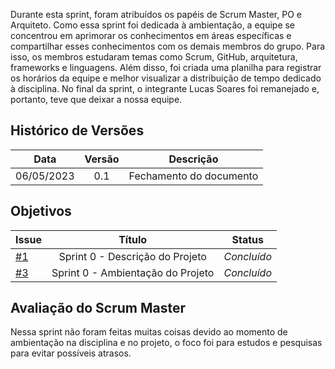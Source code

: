 Durante esta sprint, foram atribuídos os papéis de Scrum Master, PO e Arquiteto. Como essa sprint foi dedicada à ambientação, a equipe se concentrou em aprimorar os conhecimentos em áreas específicas e compartilhar esses conhecimentos com os demais membros do grupo. Para isso, os membros estudaram temas como Scrum, GitHub, arquitetura, frameworks e linguagens. Além disso, foi criada uma planilha para registrar os horários da equipe e melhor visualizar a distribuição de tempo dedicado à disciplina. No final da sprint, o integrante Lucas Soares foi remanejado e, portanto, teve que deixar a nossa equipe.

## Histórico de Versões

|    Data    | Versão |        Descrição        |
| :--------: | :----: | :---------------------: |
| 06/05/2023 |  0.1   | Fechamento do documento |

## Objetivos

| Issue                                                        |              Título               | Status      |
| ------------------------------------------------------------ | :-------------------------------: | ----------- |
| [#1](https://github.com/fga-eps-mds/2023.1-GuiaUnB/issues/1) |  Sprint 0 - Descrição do Projeto  | _Concluído_ |
| [#3](https://github.com/fga-eps-mds/2023.1-GuiaUnB/issues/3) | Sprint 0 - Ambientação do Projeto | _Concluído_ |

## Avaliação do Scrum Master

Nessa sprint não foram feitas muitas coisas devido ao momento de ambientação na disciplina e no projeto, o foco foi para estudos e pesquisas para evitar possíveis atrasos.